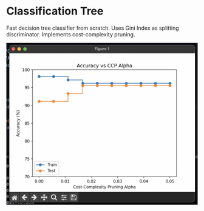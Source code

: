 # Classification Tree

Fast decision tree classifier from scratch. Uses Gini Index as splitting discriminator. Implements cost-complexity pruning.

![](./assets/cost-complexity.png)

